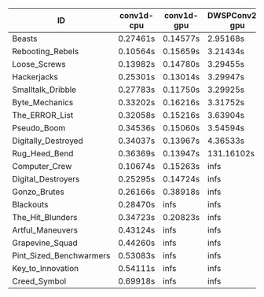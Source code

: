 |ID|conv1d-cpu|conv1d-gpu|DWSPConv2D-gpu|gemm-gpu|avg|
|-|-|-|-|-|-|
|Beasts|0.27461s|0.14577s|2.95168s|1.93959s|1.32791s|
|Rebooting_Rebels|0.10564s|0.15659s|3.21434s|1.87266s|1.33731s|
|Loose_Screws|0.13982s|0.14780s|3.29455s|1.92686s|1.37726s|
|Hackerjacks|0.25301s|0.13014s|3.29947s|2.07946s|1.44052s|
|Smalltalk_Dribble|0.27783s|0.11750s|3.29925s|2.07279s|1.44184s|
|Byte_Mechanics|0.33202s|0.16216s|3.31752s|2.08030s|1.47300s|
|The_ERROR_List|0.32058s|0.15216s|3.63904s|1.95303s|1.51620s|
|Pseudo_Boom|0.34536s|0.15060s|3.54594s|2.09652s|1.53460s|
|Digitally_Destroyed|0.34037s|0.13967s|4.36533s|2.72897s|1.89358s|
|Rug_Heed_Bend|0.36369s|0.13947s|131.16102s|4.54852s|34.05317s|
|Computer_Crew|0.10674s|0.15263s|infs|4.61876s|infs|
|Digital_Destroyers|0.25295s|0.14724s|infs|2.14230s|infs|
|Gonzo_Brutes|0.26166s|0.38918s|infs|4.63952s|infs|
|Blackouts|0.28470s|infs|infs|1.93863s|infs|
|The_Hit_Blunders|0.34723s|0.20823s|infs|2.08534s|infs|
|Artful_Maneuvers|0.43124s|infs|infs|4.68286s|infs|
|Grapevine_Squad|0.44260s|infs|infs|4.68778s|infs|
|Pint_Sized_Benchwarmers|0.53083s|infs|infs|4.67395s|infs|
|Key_to_Innovation|0.54111s|infs|infs|4.66798s|infs|
|Creed_Symbol|0.69918s|infs|infs|4.75452s|infs|
